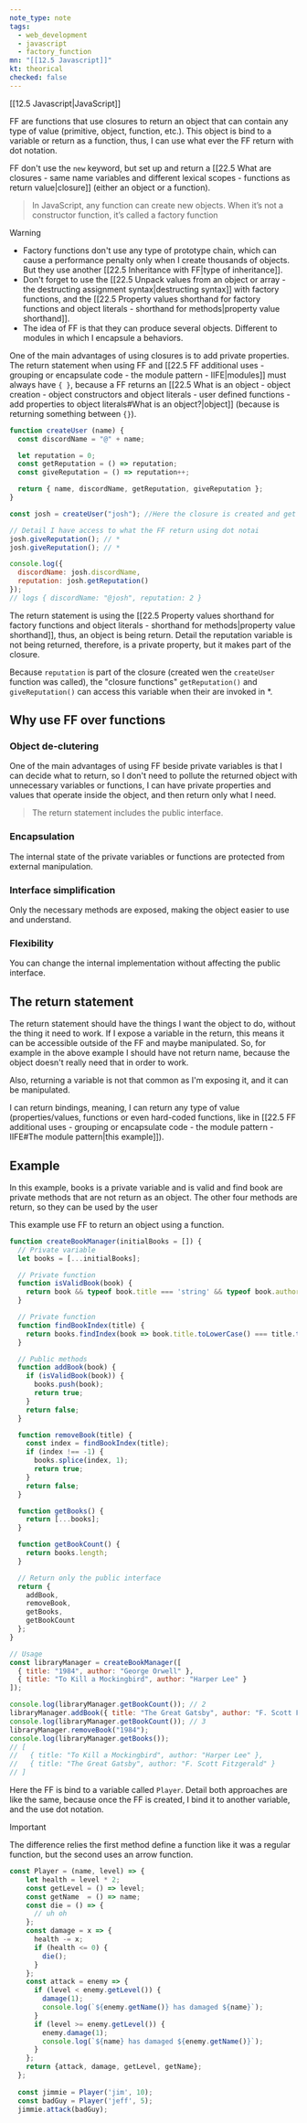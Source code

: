 ```yaml
---
note_type: note
tags:
  - web_development
  - javascript
  - factory_function
mn: "[[12.5 Javascript]]"
kt: theorical
checked: false
---
```

[[12.5 Javascript|JavaScript]]

FF are functions that use closures to return an object that can contain any type of value (primitive, object, function, etc.). This object is bind to a variable or return as a function, thus, I can use what ever the FF return with dot notation.

FF don't use the `new` keyword, but set up and return a [[22.5 What are closures - same name variables and different lexical scopes - functions as return value|closure]] (either an object or a function). 

>In JavaScript, any function can create new objects. When it’s not a constructor function, it’s called a factory function

>[!warning]
>- Factory functions don't use any type of prototype chain, which can cause a performance penalty only when I create thousands of objects. But they use another [[22.5 Inheritance with FF|type of inheritance]]. 
>- Don't forget to use the [[22.5 Unpack values from an object or array -  the destructing assignment syntax|destructing syntax]] with factory functions, and the [[22.5 Property values shorthand for factory functions and object literals - shorthand for methods|property value shorthand]].
>- The idea of FF is that they can produce several objects. Different to modules in which I encapsule a behaviors. 

One of the main advantages of using closures is to add private properties. The return statement when using FF and [[22.5 FF additional uses - grouping or encapsulate code - the module pattern -  IIFE|modules]] must always have `{ }`, because a FF returns an [[22.5 What is an object - object creation - object constructors and object literals - user defined functions - add properties to object literals#What is an object?|object]] (because is returning something between `{}`). 

```js
function createUser (name) {
  const discordName = "@" + name;

  let reputation = 0;
  const getReputation = () => reputation;
  const giveReputation = () => reputation++;

  return { name, discordName, getReputation, giveReputation };
}

const josh = createUser("josh"); //Here the closure is created and get and give reputation have access to reputation

// Detail I have access to what the FF return using dot notai
josh.giveReputation(); // *
josh.giveReputation(); // *

console.log({
  discordName: josh.discordName,
  reputation: josh.getReputation()
});
// logs { discordName: "@josh", reputation: 2 }
```

The return statement is using the [[22.5 Property values shorthand for factory functions and object literals - shorthand for methods|property value shorthand]], thus, an object is being return. Detail the reputation variable is not being returned, therefore, is a private property, but it makes part of the closure.

Because `reputation` is part of the closure (created wen the `createUser` function was called), the "closure functions" `getReputation()` and `giveReputation()` can access this variable when their are invoked in *. 

## Why use FF over functions
### Object de-clutering
One of the main advantages of using FF beside private variables is that I can decide what to return, so I don't need to pollute the returned object with unnecessary variables or functions, I can have private properties and values that operate inside the object, and then return only what I need.

>The return statement includes the public interface. 
### Encapsulation
The internal state of the private variables or functions are protected from external manipulation.
### Interface simplification
Only the necessary methods are exposed, making the object easier to use and understand.
### Flexibility
You can change the internal implementation without affecting the public interface.
## The return statement
The return statement should have the things I want the object to do, without the thing it need to work. If I expose a variable in the return, this means it can be accessible outside of the FF and maybe manipulated. So, for example in the above example I should have not return name, because the object doesn't really need that in order to work.

Also, returning a variable is not that common as I'm exposing it, and it can be manipulated. 

I can return bindings, meaning, I can return any type of value (properties/values, functions or even  hard-coded functions, like in [[22.5 FF additional uses - grouping or encapsulate code - the module pattern -  IIFE#The module pattern|this example]]). 
## Example 
In this example, books is a private variable and is valid and find book are private methods that are not return as an object. The other four methods are return, so they can be used by the user 

This example use FF to return an object using a function. 
```js
function createBookManager(initialBooks = []) {
  // Private variable
  let books = [...initialBooks];

  // Private function
  function isValidBook(book) {
    return book && typeof book.title === 'string' && typeof book.author === 'string';
  }

  // Private function
  function findBookIndex(title) {
    return books.findIndex(book => book.title.toLowerCase() === title.toLowerCase());
  }

  // Public methods
  function addBook(book) {
    if (isValidBook(book)) {
      books.push(book);
      return true;
    }
    return false;
  }

  function removeBook(title) {
    const index = findBookIndex(title);
    if (index !== -1) {
      books.splice(index, 1);
      return true;
    }
    return false;
  }

  function getBooks() {
    return [...books];
  }

  function getBookCount() {
    return books.length;
  }

  // Return only the public interface
  return {
    addBook,
    removeBook,
    getBooks,
    getBookCount
  };
}

// Usage
const libraryManager = createBookManager([
  { title: "1984", author: "George Orwell" },
  { title: "To Kill a Mockingbird", author: "Harper Lee" }
]);

console.log(libraryManager.getBookCount()); // 2
libraryManager.addBook({ title: "The Great Gatsby", author: "F. Scott Fitzgerald" });
console.log(libraryManager.getBookCount()); // 3
libraryManager.removeBook("1984");
console.log(libraryManager.getBooks());
// [
//   { title: "To Kill a Mockingbird", author: "Harper Lee" },
//   { title: "The Great Gatsby", author: "F. Scott Fitzgerald" }
// ]
```

Here the FF is bind to a variable called `Player`. Detail both approaches are like the same, because once the FF is created, I bind it to another variable, and the use dot notation. 

>[!important]
>The difference relies the first method define a function like it was a regular function, but the second uses an arrow function. 

```js
const Player = (name, level) => {
    let health = level * 2;
    const getLevel = () => level;
    const getName  = () => name;
    const die = () => {
      // uh oh
    };
    const damage = x => {
      health -= x;
      if (health <= 0) {
        die();
      }
    };
    const attack = enemy => {
      if (level < enemy.getLevel()) {
        damage(1);
        console.log(`${enemy.getName()} has damaged ${name}`);
      }
      if (level >= enemy.getLevel()) {
        enemy.damage(1);
        console.log(`${name} has damaged ${enemy.getName()}`);
      }
    };
    return {attack, damage, getLevel, getName};
  };
  
  const jimmie = Player('jim', 10);
  const badGuy = Player('jeff', 5);
  jimmie.attack(badGuy);
```